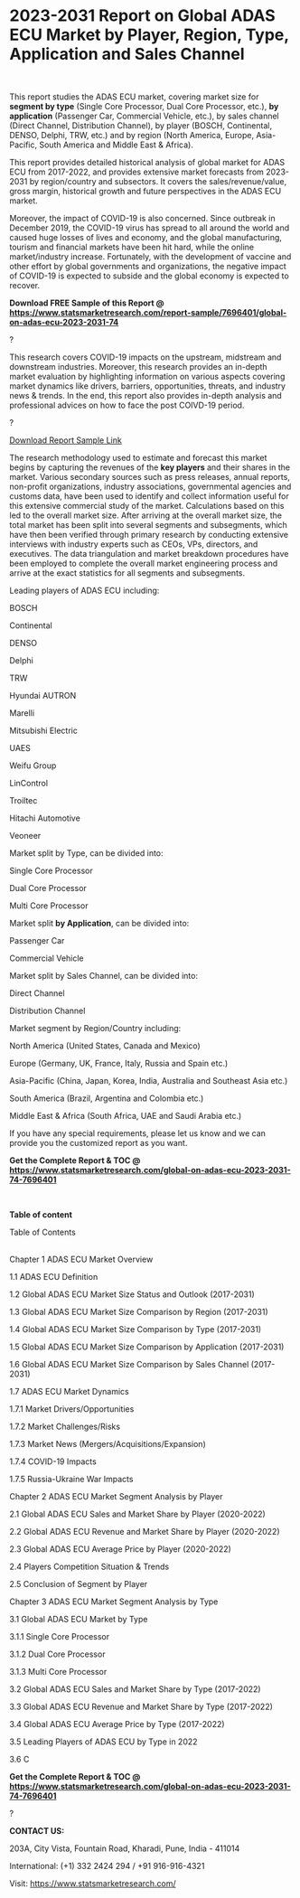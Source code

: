 <h1>2023-2031 Report on Global ADAS ECU Market by Player, Region, Type, Application and Sales Channel</h1><br/><p>This report studies the ADAS ECU market, covering market size for <strong>segment by type</strong> (Single Core Processor, Dual Core Processor, etc.), <strong>by application</strong> (Passenger Car, Commercial Vehicle, etc.), by sales channel (Direct Channel, Distribution Channel), by player (BOSCH, Continental, DENSO, Delphi, TRW, etc.) and by region (North America, Europe, Asia-Pacific, South America and Middle East & Africa).</p>
 
 
 
 <p>This report provides detailed historical analysis of global market for ADAS ECU from 2017-2022, and provides extensive market forecasts from 2023-2031 by region/country and subsectors. It covers the sales/revenue/value, gross margin, historical growth and future perspectives in the ADAS ECU market.</p>
 
 
 
 <p>Moreover, the impact of COVID-19 is also concerned. Since outbreak in December 2019, the COVID-19 virus has spread to all around the world and caused huge losses of lives and economy, and the global manufacturing, tourism and financial markets have been hit hard, while the online market/industry increase. Fortunately, with the development of vaccine and other effort by global governments and organizations, the negative impact of COVID-19 is expected to subside and the global economy is expected to recover.</p>
 
 
 
 <div><b>Download FREE Sample of this Report @ <a href="https://www.statsmarketresearch.com/download-free-sample/7696401/global-on-adas-ecu-2023-2031-74">https://www.statsmarketresearch.com/report-sample/7696401/global-on-adas-ecu-2023-2031-74</a></b></div>
 
 
 
 <p>? </p>
 
 
 
 <p>This research covers COVID-19 impacts on the upstream, midstream and downstream industries. Moreover, this research provides an in-depth market evaluation by highlighting information on various aspects covering market dynamics like drivers, barriers, opportunities, threats, and industry news & trends. In the end, this report also provides in-depth analysis and professional advices on how to face the post COIVD-19 period.</p>
 
 
 
 <p>? </p>
 
 
 
 <p><a href="https://www.statsmarketresearch.com/download-free-sample/7696401/global-on-adas-ecu-2023-2031-74">Download Report Sample Link</a></p>
 
 
 
 <p>The research methodology used to estimate and forecast this market begins by capturing the revenues of the <strong>key players</strong> and their shares in the market. Various secondary sources such as press releases, annual reports, non-profit organizations, industry associations, governmental agencies and customs data, have been used to identify and collect information useful for this extensive commercial study of the market. Calculations based on this led to the overall market size. After arriving at the overall market size, the total market has been split into several segments and subsegments, which have then been verified through primary research by conducting extensive interviews with industry experts such as CEOs, VPs, directors, and executives. The data triangulation and market breakdown procedures have been employed to complete the overall market engineering process and arrive at the exact statistics for all segments and subsegments.</p>
 
 
 
 <p>Leading players of ADAS ECU including:</p>
 
 
 
 <p>BOSCH</p>
 
 
 
 <p>Continental</p>
 
 
 
 <p>DENSO</p>
 
 
 
 <p>Delphi</p>
 
 
 
 <p>TRW</p>
 
 
 
 <p>Hyundai AUTRON</p>
 
 
 
 <p>Marelli</p>
 
 
 
 <p>Mitsubishi Electric</p>
 
 
 
 <p>UAES</p>
 
 
 
 <p>Weifu Group</p>
 
 
 
 <p>LinControl</p>
 
 
 
 <p>Troiltec</p>
 
 
 
 <p>Hitachi Automotive</p>
 
 
 
 <p>Veoneer</p>
 
 
 
 <p>Market split by Type, can be divided into:</p>
 
 
 
 <p>Single Core Processor</p>
 
 
 
 <p>Dual Core Processor</p>
 
 
 
 <p>Multi Core Processor</p>
 
 
 
 <p>Market split <strong>by Application</strong>, can be divided into:</p>
 
 
 
 <p>Passenger Car</p>
 
 
 
 <p>Commercial Vehicle</p>
 
 
 
 <p>Market split by Sales Channel, can be divided into:</p>
 
 
 
 <p>Direct Channel</p>
 
 
 
 <p>Distribution Channel</p>
 
 
 
 <p>Market segment by Region/Country including:</p>
 
 
 
 <p>North America (United States, Canada and Mexico)</p>
 
 
 
 <p>Europe (Germany, UK, France, Italy, Russia and Spain etc.)</p>
 
 
 
 <p>Asia-Pacific (China, Japan, Korea, India, Australia and Southeast Asia etc.)</p>
 
 
 
 <p>South America (Brazil, Argentina and Colombia etc.)</p>
 
 
 
 <p>Middle East & Africa (South Africa, UAE and Saudi Arabia etc.)</p>
 
 
 
 <p>If you have any special requirements, please let us know and we can provide you the customized report as you want.</p>
 
 
 
 <div><b>Get the Complete Report & TOC @ <a href="https://www.statsmarketresearch.com/global-on-adas-ecu-2023-2031-74-7696401">https://www.statsmarketresearch.com/global-on-adas-ecu-2023-2031-74-7696401</a></b></div>
 
 
 
 <p><br />
 
 <b>Table of content</b></p>
 
 
 
 <p>Table of Contents<br />
 
 <br />
 
 Chapter 1 ADAS ECU Market Overview<br />
 
 1.1 ADAS ECU Definition<br />
 
 1.2 Global ADAS ECU Market Size Status and Outlook (2017-2031)<br />
 
 1.3 Global ADAS ECU Market Size Comparison by Region (2017-2031)<br />
 
 1.4 Global ADAS ECU Market Size Comparison by Type (2017-2031)<br />
 
 1.5 Global ADAS ECU Market Size Comparison by Application (2017-2031)<br />
 
 1.6 Global ADAS ECU Market Size Comparison by Sales Channel (2017-2031)<br />
 
 1.7 ADAS ECU Market Dynamics<br />
 
 1.7.1 Market Drivers/Opportunities<br />
 
 1.7.2 Market Challenges/Risks<br />
 
 1.7.3 Market News (Mergers/Acquisitions/Expansion)<br />
 
 1.7.4 COVID-19 Impacts<br />
 
 1.7.5 Russia-Ukraine War Impacts<br />
 
 Chapter 2 ADAS ECU Market Segment Analysis by Player<br />
 
 2.1 Global ADAS ECU Sales and Market Share by Player (2020-2022)<br />
 
 2.2 Global ADAS ECU Revenue and Market Share by Player (2020-2022)<br />
 
 2.3 Global ADAS ECU Average Price by Player (2020-2022)<br />
 
 2.4 Players Competition Situation & Trends<br />
 
 2.5 Conclusion of Segment by Player<br />
 
 Chapter 3 ADAS ECU Market Segment Analysis by Type<br />
 
 3.1 Global ADAS ECU Market by Type<br />
 
 3.1.1 Single Core Processor<br />
 
 3.1.2 Dual Core Processor<br />
 
 3.1.3 Multi Core Processor<br />
 
 3.2 Global ADAS ECU Sales and Market Share by Type (2017-2022)<br />
 
 3.3 Global ADAS ECU Revenue and Market Share by Type (2017-2022)<br />
 
 3.4 Global ADAS ECU Average Price by Type (2017-2022)<br />
 
 3.5 Leading Players of ADAS ECU by Type in 2022<br />
 
 3.6 C</p>
 
 
 
 <div><b>Get the Complete Report & TOC @ <a href="https://www.statsmarketresearch.com/global-on-adas-ecu-2023-2031-74-7696401">https://www.statsmarketresearch.com/global-on-adas-ecu-2023-2031-74-7696401</a></b></div>
 
 
 
 <p>? </p>
 
 
 
 <p><b>CONTACT US:</b><br />
 
 203A, City Vista, Fountain Road, Kharadi, Pune, India - 411014<br />
 
 International: (+1) 332 2424 294 / +91 916-916-4321<br />
 
 Visit: <a href="https://www.statsmarketresearch.com/">https://www.statsmarketresearch.com/</a></p>